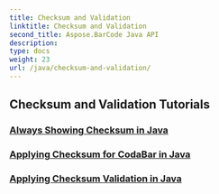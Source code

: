 ```yaml
---
title: Checksum and Validation
linktitle: Checksum and Validation
second_title: Aspose.BarCode Java API
description: 
type: docs
weight: 23
url: /java/checksum-and-validation/
---
```


## Checksum and Validation Tutorials
### [Always Showing Checksum in Java](./always-showing-checksum/)
### [Applying Checksum for CodaBar in Java](./applying-checksum-codabar/)
### [Applying Checksum Validation in Java](./applying-checksum-validation/)